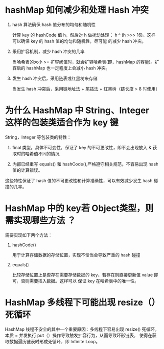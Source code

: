 # hashMap 如何减少和处理 Hash 冲突

1. hash 算法确保 hash 值分布的均匀和随机性

   计算 key 的 hashCode 值 h，然后对 h 做扰动处理： h ^ (h >>> 16)。这样可以确保 key 的 hash 值的均匀和随机性，尽可能
   的减少 hash 冲突。


2. 采用扩容机制，减少 hash 冲突的几率

   当哈希表的大小 >= 扩容阀值时，就会扩容哈希表(即，hashMap 的容量)。扩容后的 hashMap 也一定程度上会减小 hash 冲突。


3. 发生 hash 冲突后，采用链表或红黑树来存储

   当发生 hash 冲突后，采用链地址法 + 尾插法 + 红黑树（链长度 > 8 时使用）

# 为什么 HashMap 中 String、Integer 这样的包装类适合作为 key 键

String，Integer 等包装类的特性：

1. final 类型，具体不可变性，保证了 key 的不可更改性，即不会出现放入 & 获取时的哈希值不同的情况

2. 内部已经重写 equals() 和 hashCode(),严格遵守相关规范，不容易出现 hash 值的计算错误。

这些特性保证了 hash 值的不可更改性和计算准确性，可以有效减少发生 hash 碰撞的几率。

#  HashMap 中的 key若 Object类型，则需实现哪些方法 ？

需要实现如下两个方法：

1. hashCode()

   用于计算存储数据的存储位置，实现不恰当会导致严重的 hash 碰撞 

2. equals()
   
   比较存储位置上是否存在需要存储数据的 key，若存在则直接更新值 value 即可，否则需要插入数据。这样可以
   保证 key 在哈希表中的唯一性。

# HashMap 多线程下可能出现 resize（）死循环

HashMap 线程不安全的其中一个重要原因：多线程下容易出现 resize() 死循环。本质 = 并发执行 put（）操作导致触发扩容行为，从而导致环形链表，
使得在获取数据遍历链表时形成死循环，即 Infinite Loop。
